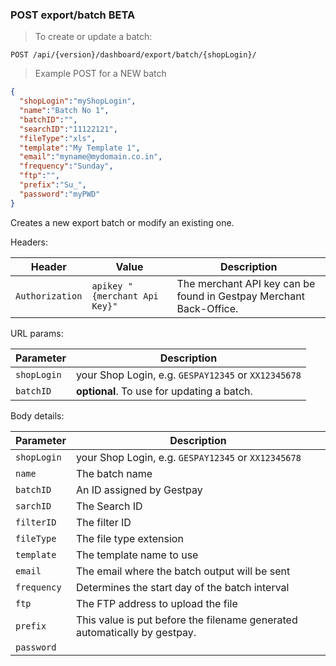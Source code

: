 ### POST export/batch <span class="beta">BETA</span>

> To create or update a batch:

```
POST /api/{version}/dashboard/export/batch/{shopLogin}/
```

> Example POST for a NEW batch 

```json
{  
  "shopLogin":"myShopLogin",
  "name":"Batch No 1",
  "batchID":"",
  "searchID":"11122121",
  "fileType":"xls",
  "template":"My Template 1",
  "email":"myname@mydomain.co.in",
  "frequency":"Sunday",
  "ftp":"",
  "prefix":"Su_",
  "password":"myPWD"
}
```

Creates a new export batch or modify an existing one. 

Headers: 

| Header | Value | Description |
| ------ | ----- | ----------- |
| `Authorization` | `apikey "{merchant Api Key}"` | The merchant API key can be found in Gestpay Merchant Back-Office. |

URL params: 

| Parameter | Description | 
| --------- | ----------- | 
| `shopLogin` | your Shop Login, e.g. `GESPAY12345` or `XX12345678`
| `batchID` | **optional**. To use for updating a batch. 

Body details: 

| Parameter | Description | 
| --------- | ----------- | 
| `shopLogin` | your Shop Login, e.g. `GESPAY12345` or `XX12345678`
| `name` | The batch name 
| `batchID` | An ID assigned by Gestpay 
| `sarchID` | The Search ID 
| `filterID` | The filter ID 
| `fileType` | The file type extension
| `template` | The template name to use
| `email` | The email where the batch output will be sent
| `frequency` | Determines the start day of the batch interval
| `ftp` | The FTP address to upload the file 
| `prefix` | This value is put before the filename generated automatically by gestpay. 
| `password` | 